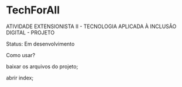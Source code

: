 # TechForAll
ATIVIDADE EXTENSIONISTA II - TECNOLOGIA APLICADA À INCLUSÃO DIGITAL - PROJETO

Status: Em desenvolvimento

Como usar?

 baixar os arquivos do projeto;
 
 abrir index;

 

